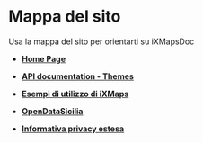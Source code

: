 # Mappa del sito
 Usa la mappa del sito per orientarti su iXMapsDoc
 
 
 <ul>
    <li><a href="https://ixmapsdoc.readthedocs.io/fa/latest/"><strong>Home Page</strong></a></li>
  </ul>
<ul>
    <li><a href="https://ixmapsdoc.readthedocs.io/fa/latest/api/api.html"><strong>API documentation - Themes</strong></a></li>
  </ul>
<ul>
    <li><a href="https://ixmapsdoc.readthedocs.io/fa/latest/esempi/esempi.html"><strong>Esempi di utilizzo di iXMaps</strong></a></li>
  </ul>
<ul>	
    <li><a href="https://ixmapsdoc.readthedocs.io/fa/latest/ods.html"><strong>OpenDataSicilia</strong></a></li>
  </ul>
<ul>
     <li><a href="https://ixmapsdoc.readthedocs.io/fa/latest/privacy.html"><strong>Informativa privacy estesa</strong></a>    </li>
  </ul>
